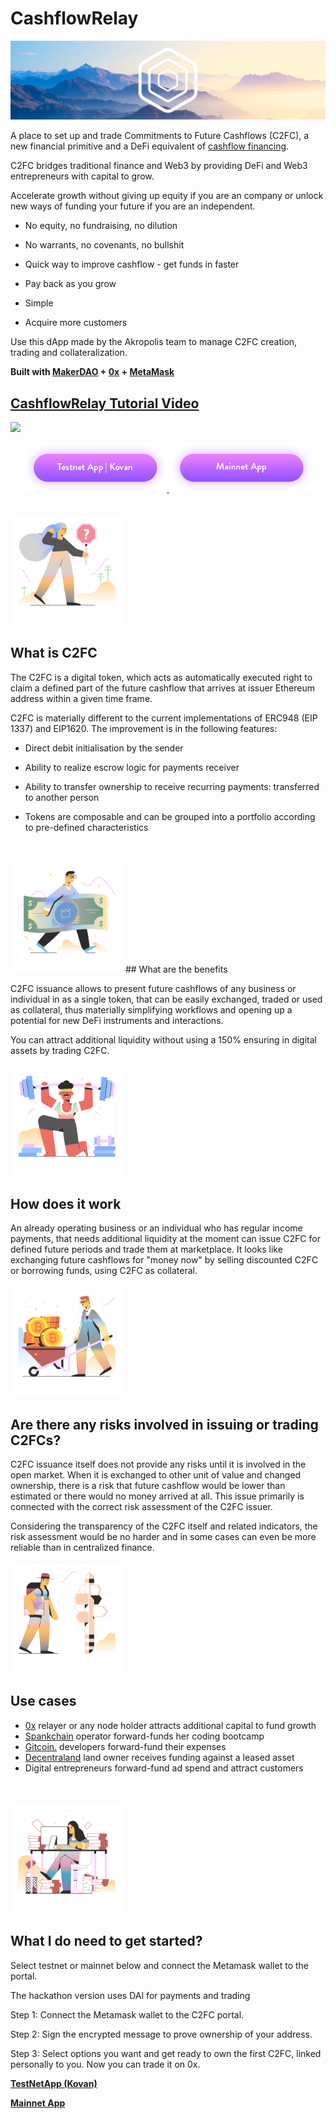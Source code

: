 
# CashflowRelay

<img src="/images/introsmall.png" alt="drawing" />

A place to set up and trade Commitments to Future Cashflows (C2FC), a new financial primitive and a DeFi equivalent of [cashflow financing](https://www.investopedia.com/terms/c/cash-flow-financing.asp).

C2FC bridges traditional finance and Web3 by providing DeFi and Web3 entrepreneurs with capital to grow.

Accelerate growth without giving up equity if you are an company or unlock new ways of funding your future if you are an independent.

* No equity, no fundraising, no dilution

* No warrants, no covenants, no bullshit

* Quick way to improve cashflow - get funds in faster

* Pay back as you grow

* Simple

* Acquire more customers


Use this dApp made by the Akropolis team to manage C2FC creation, trading and collateralization.

**Built with [MakerDAO](https://makerdao.com) + [0x](http://0x.org) + [MetaMask](https://metamask.io/)**

## [CashflowRelay Tutorial Video](https://www.youtube.com/watch?v=-FPbc-ttMd4c)

[![](http://i3.ytimg.com/vi/-FPbc-ttMd4/maxresdefault.jpg)](https://www.youtube.com/watch?v=-FPbc-ttMd4c)

<div align="middle">
  <a href="https://testnet.cashflowrelay.com/" target="_blank" rel="noopener noreferrer">
    <img src="/images/development/kovan.png" alt="drawing" width="230">
  </a>
  <a href="https://mainnet.cashflowrelay.com/" target="_blank" rel="noopener noreferrer">
    <img src="/images/development/mainnet.png" alt="drawing" width="230">
  </a>
</div>


</br>
</br>
<img src="/images/development/c2fc/1.png" alt="drawing" width="180"/>


## What is C2FC

The C2FC is a digital token, which acts as automatically executed right to claim a defined part of the future cashflow that arrives at issuer Ethereum address within a given time frame.

C2FC is materially different to the current implementations of ERC948 (EIP 1337) and EIP1620. The improvement is in the following features: 

* Direct debit initialisation by the sender

* Ability to realize escrow logic for payments receiver

* Ability to transfer ownership to receive recurring payments: transferred to another person

* Tokens are composable and can be grouped into a portfolio according to pre-defined characteristics

</br>
</br>

<img src="/images/development/c2fc/2.png" alt="drawing" width="180"/>
## What are the benefits

C2FC issuance allows to present future cashflows of any business or individual in as a single token, that can be easily exchanged, traded or used as collateral, thus materially simplifying workflows and opening up a potential for new DeFi instruments and interactions.

You can attract additional liquidity without using a 150% ensuring in digital assets by trading C2FC.
</br>
</br>
<img src="/images/development/c2fc/3.png" alt="drawing" width="180"/>

## How does it work

An already operating business or an individual who has regular income payments, that needs additional liquidity at the moment can issue C2FC for defined future periods and trade them at marketplace. It looks like exchanging future cashflows for "money now" by selling discounted C2FC or borrowing funds, using C2FC as collateral. 
</br>
</br>
<img src="/images/development/c2fc/4.png" alt="drawing" width="180"/>

## Are there any risks involved in issuing or trading C2FCs?

C2FC issuance itself does not provide any risks until it is involved in the open market. When it is exchanged to other unit of value and changed ownership, there is a risk that future cashflow would be lower than estimated or there would no money arrived at all. This issue primarily is connected with the correct risk assessment of the C2FC issuer.

Considering the transparency of the C2FC itself and related indicators, the risk assessment would be no harder and in some cases can even be more reliable than in centralized finance. 
</br>
</br>
<img src="/images/development/c2fc/5.png" alt="drawing" width="180"/>

## Use cases

* [0x](http://0x.org) relayer or any node holder attracts additional capital to fund growth
* [Spankchain](https://spankchain.com/) operator forward-funds her coding bootcamp
* [Gitcoin.](https://gitcoin.co/) developers forward-fund their expenses
* [Decentraland](https://decentraland.org/) land owner receives funding against a leased asset
* Digital entrepreneurs forward-fund ad spend and attract customers
</br>
</br>

<img src="/images/development/c2fc/6.png" alt="drawing" width="180"/>

## What I do need to get started?

Select testnet or mainnet below and connect the Metamask wallet to the portal. 

The hackathon version uses DAI for payments and trading 

Step 1: Connect the Metamask wallet to the C2FC portal. 

Step 2: Sign the encrypted message to prove ownership of your address. 

Step 3: Select options you want and get ready to own the first C2FC, linked personally to you. Now you can trade it on 0x.


 [**TestNetApp (Kovan)**](https://testnet.cashflowrelay.com/)

 [**Mainnet App**](https://mainnet.cashflowrelay.com/)

</br>
</br>